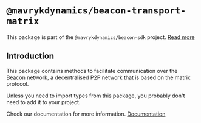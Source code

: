 # `@mavrykdynamics/beacon-transport-matrix`

This package is part of the `@mavrykdynamics/beacon-sdk` project. [Read more](https://github.com/mavryk-network/beacon-sdk)

## Introduction

This package contains methods to facilitate communication over the Beacon network, a decentralised P2P network that is based on the matrix protocol.

Unless you need to import types from this package, you probably don't need to add it to your project.

Check our documentation for more information. [Documentation](https://docs.walletbeacon.io)
